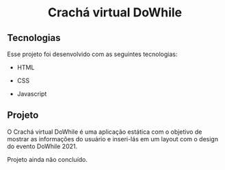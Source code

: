 <h1 align="center">
    Crachá virtual DoWhile
</h1>


## Tecnologias

Esse projeto foi desenvolvido com as seguintes tecnologias:

- HTML

- CSS

- Javascript


## Projeto

O Crachá virtual DoWhile é uma aplicação estática com o objetivo de mostrar as informações do usuário e inseri-lás em um layout com o design do evento DoWhile 2021.

Projeto ainda não concluído.
